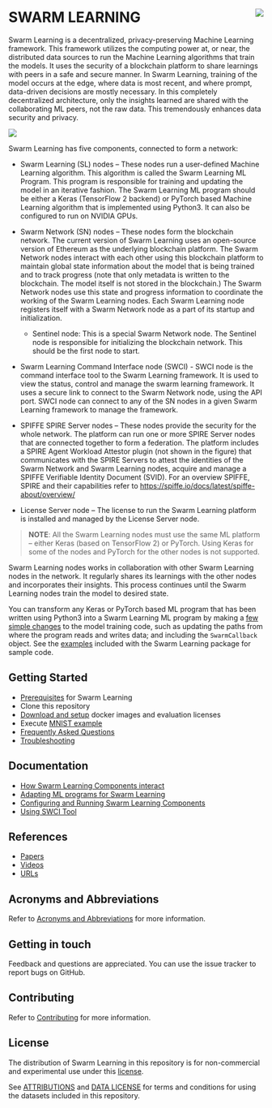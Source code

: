 # <d></d> <img style="float: right;" src="docs/images/GettyImages-1148109728_EAA-graphic-A_112_0_72_RGB.jpg?raw=true"/> SWARM LEARNING
Swarm Learning is a decentralized, privacy-preserving Machine Learning framework. This framework utilizes the computing power at, or near, the distributed data sources to run the Machine Learning algorithms that train the models. It uses the security of a blockchain platform to share learnings with peers in a safe and secure manner. In Swarm Learning, training of the model occurs at the edge, where data is most recent, and where prompt, data-driven decisions are mostly necessary. In this completely decentralized architecture, only the insights learned are shared with the collaborating ML peers, not the raw data. This tremendously enhances data security and privacy.

<d></d> <img style="float: center;" src="docs/images/sl_platform_components.png?raw=true"/>

Swarm Learning has five components, connected to form a network: 
- Swarm Learning (SL) nodes – These nodes run a user-defined Machine Learning algorithm. This algorithm is called the Swarm Learning ML Program. This program is responsible for training and updating the model in an iterative fashion. The Swarm Learning ML program should be either a Keras (TensorFlow 2 backend) or PyTorch based Machine Learning algorithm that is implemented using Python3. It can also be configured to run on NVIDIA GPUs.
- Swarm Network (SN) nodes – These nodes form the blockchain network. The current version of Swarm Learning uses an open-source version of Ethereum as the underlying blockchain platform. The Swarm Network nodes interact with each other using this blockchain platform to maintain global state information about the model that is being trained and to track progress (note that only metadata is written to the blockchain. The model itself is not stored in the blockchain.) The Swarm Network nodes use this state and progress information to coordinate the working of the Swarm Learning nodes. Each Swarm Learning node registers itself with a Swarm Network node as a part of its startup and initialization.
   - Sentinel node: This is a special Swarm Network node. The Sentinel node is responsible for initializing the blockchain network. This should be the first node to start.
- Swarm Learning Command Interface node (SWCI) - SWCI node is the command interface tool to the Swarm Learning framework. It is used to view the status, control and manage the swarm learning framework. It uses a secure link to connect to the Swarm Network node, using the API port. SWCI node can connect to any of the SN nodes in a given Swarm Learning framework to manage the framework.
- SPIFFE SPIRE Server nodes – These nodes provide the security for the whole network. The platform can run one or more SPIRE Server nodes that are connected together to form a federation. The platform includes a SPIRE Agent Workload Attestor plugin (not shown in the figure) that communicates with the SPIRE Servers to attest the identities of the Swarm Network and Swarm Learning nodes, acquire and manage a SPIFFE Verifiable Identity Document (SVID). For an overview SPIFFE, SPIRE and their capabilities refer to <https://spiffe.io/docs/latest/spiffe-about/overview/>

- License Server node – The license to run the Swarm Learning platform is installed and managed by the License Server node.

>**NOTE**: All the Swarm Learning nodes must use the same ML platform – either Keras (based on TensorFlow 2) or PyTorch. Using Keras for some of the nodes and PyTorch for the other nodes is not supported.

Swarm Learning nodes works in collaboration with other Swarm Learning nodes in the network. It regularly shares its learnings with the other nodes and incorporates their insights. This process continues until the Swarm Learning nodes train the model to desired state.

You can transform any Keras or PyTorch based ML program that has been written using Python3 into a Swarm Learning ML program by making a [few simple changes](docs/ml_algorithm.md) to the model training code, such as updating the paths from where the program reads and writes data; and including the `SwarmCallback` object. See the [examples](examples) included with the Swarm Learning package for sample code.

## Getting Started
  - [Prerequisites](docs/Prerequisites.md) for Swarm Learning
  - Clone this repository 
  - [Download and setup](docs/setup.md) docker images and evaluation licenses
  - Execute [MNIST example](examples/mnist-keras) 
  - [Frequently Asked Questions](docs/FAQ.md)
  - [Troubleshooting](docs/Troubleshooting.md)

## Documentation
  - [How Swarm Learning Components interact](docs/Component_interactions.md)
  - [Adapting ML programs for Swarm Learning](docs/ml_algorithm.md)
  - [Configuring and Running Swarm Learning Components](docs/RunningSL.md)
  - [Using SWCI Tool](docs/swci_tool.md)
  
## References
  - [Papers](docs/papers-and-articles.md)
  - [Videos](docs/videos.md)
  - [URLs](docs/URL.md)

## Acronyms and Abbreviations
  Refer to [Acronyms and Abbreviations](docs/acronyms.md) for more information.

## Getting in touch 
  Feedback and questions are appreciated. You can use the issue tracker to report bugs on GitHub.

## Contributing
  Refer to [Contributing](CONTRIBUTING.md) for more information.

## License
  The distribution of Swarm Learning in this repository is for non-commercial and experimental use under this [license](LICENSE.md). 
  
  See [ATTRIBUTIONS](ATTRIBUTIONS.md) and [DATA LICENSE](DATA_LICENSE.md) for terms and conditions for using the datasets included in this repository.
